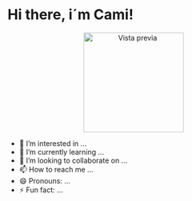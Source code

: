 # Hi there, i´m Cami! 
<p align="center">
  <img src="[https://i.pinimg.com/736x/e3/27/9a/e3279a7d95546bc701106cbf13e02625.jpg](https://co.pinterest.com/pin/231794712066978822/)" alt="Vista previa" width="200"/>
</p>

- 👀 I’m interested in ...
- 🌱 I’m currently learning ...
- 💞️ I’m looking to collaborate on ...
- 📫 How to reach me ...
- 😄 Pronouns: ...
- ⚡ Fun fact: ...
